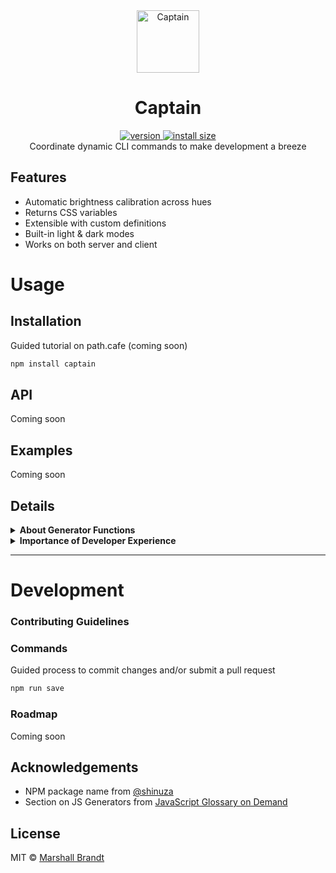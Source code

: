 <div align="center">
  <img src="https://github.com/marshallcb/captain/raw/master/captain.gif" alt="Captain" width="100" />
</div>

<h1 align="center">Captain</h1>
<div align="center">
  <a href="https://npmjs.org/package/captain">
    <img src="https://badgen.now.sh/npm/v/captain" alt="version" />
  </a>
  <a href="https://bundlephobia.com/result?p=captain">
    <img src="https://img.badgesize.io/MarshallCB/captain/master/min.js?compression=brotli" alt="install size" />
  </a>
</div>

<div align="center">Coordinate dynamic CLI commands to make development a breeze</div>

## Features
- Automatic brightness calibration across hues
- Returns CSS variables
- Extensible with custom definitions
- Built-in light & dark modes
- Works on both server and client

# Usage

## Installation

Guided tutorial on path.cafe (coming soon)

```sh
npm install captain
```

## API

Coming soon

## Examples

Coming soon

## Details

<details>
  <summary><strong>About Generator Functions</strong></summary>
  <div>
    Coming soon
  </div>
</details>
<details>
  <summary><strong>Importance of Developer Experience</strong></summary>
  <div>
    Coming soon
  </div>
</details>

- - -

# Development

### Contributing Guidelines

### Commands

Guided process to commit changes and/or submit a pull request
```sh
npm run save
```

### Roadmap

Coming soon

## Acknowledgements
- NPM package name from [@shinuza](https://github.com/shinuza)
- Section on JS Generators from [JavaScript Glossary on Demand](https://leanpub.com/jsglossary)

## License

MIT © [Marshall Brandt](https://m4r.sh)
